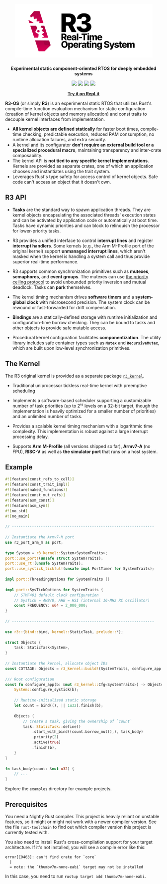 <h1 align="center">
<img src="doc/logo-large-bg.svg" alt="R3 Real-Time Operating System">
</h1>

<p align="center">
<strong>Experimental static component-oriented RTOS for deeply embedded systems</strong>
</p>

<p align="center">
<img src="https://img.shields.io/github/workflow/status/r3-os/r3/CI/%F0%9F%A6%86?style=for-the-badge"> <img src="https://img.shields.io/badge/license-MIT%2FApache--2.0-blue?style=for-the-badge"> <a href="https://crates.io/crates/r3"><img src="https://img.shields.io/crates/v/r3?style=for-the-badge"></a> <a href="https://r3-os.github.io/r3/doc/r3/index.html"><img src="https://r3-os.github.io/r3/doc/badge.svg"></a>
</p>

<p align="center">
<a href="https://repl.it/@yvt/R3-Kernel-Hosted-Port#main.rs"><b>Try it on Repl.it</b></a>
</p>

**R3-OS** (or simply **R3**) is an experimental static RTOS that utilizes Rust's compile-time function evaluation mechanism for static configuration (creation of kernel objects and memory allocation) and const traits to decouple kernel interfaces from implementation.

- **All kernel objects are defined statically** for faster boot times, compile-time checking, predictable execution, reduced RAM consumption, no runtime allocation failures, and extra security.
- A kernel and its configurator **don't require an external build tool or a specialized procedural macro**, maintaining transparency and inter-crate composability.
- The kernel API is **not tied to any specific kernel implementations**. Kernels are provided as separate crates, one of which an application chooses and instantiates using the trait system.
- Leverages Rust's type safety for access control of kernel objects. Safe code can't access an object that it doesn't own.

## R3 API

- **Tasks** are the standard way to spawn application threads. They are kernel objects encapsulating the associated threads' execution states and can be activated by application code or automatically at boot time. Tasks have dynamic priorities and can block to relinquish the processor for lower-priority tasks.

- R3 provides a unified interface to control **interrupt lines** and register **interrupt handlers**. Some kernels (e.g., the Arm M-Profile port of the original kernel) support **unmanaged interrupt lines**, which aren't masked when the kernel is handling a system call and thus provide superior real-time performance.

- R3 supports common synchronization primitives such as **mutexes**, **semaphores**, and **event groups**. The mutexes can use [the priority ceiling protocol] to avoid unbounded priority inversion and mutual deadlock. Tasks can **park** themselves.

- The kernel timing mechanism drives **software timers** and a **system-global clock** with microsecond precision. The system clock can be rewound or fast-forwarded for drift compensation.

- **Bindings** are a statically-defined storage with runtime initialization and configuration-time borrow checking. They can be bound to tasks and other objects to provide safe mutable access.

- Procedural kernel configuration facilitates **componentization**. The utility library includes safe container types such as **`Mutex`** and **`RecursiveMutex`**, which are built upon low-level synchronization primitives.

[the priority ceiling protocol]: https://en.wikipedia.org/wiki/Priority_ceiling_protocol

## The Kernel

The R3 original kernel is provided as a separate package [`r3_kernel`][].

- Traditional uniprocessor tickless real-time kernel with preemptive scheduling

- Implements a software-based scheduler supporting a customizable number of task priorities (up to 2¹⁵ levels on a 32-bit target, though the implementation is heavily optimized for a smaller number of priorities) and an unlimited number of tasks.

- Provides a scalable kernel timing mechanism with a logarithmic time complexity. This implementation is robust against a large interrupt processing delay.

- Supports **Arm M-Profile** (all versions shipped so far), **Armv7-A** (no FPU), **RISC-V** as well as **the simulator port** that runs on a host system.

[`r3_kernel`]: https://crates.io/crates/r3_kernel

## Example

```rust
#![feature(const_refs_to_cell)]
#![feature(const_trait_impl)]
#![feature(naked_functions)]
#![feature(const_mut_refs)]
#![feature(asm_const)]
#![feature(asm_sym)]
#![no_std]
#![no_main]

// ----------------------------------------------------------------

// Instantiate the Armv7-M port
use r3_port_arm_m as port;

type System = r3_kernel::System<SystemTraits>;
port::use_port!(unsafe struct SystemTraits);
port::use_rt!(unsafe SystemTraits);
port::use_systick_tickful!(unsafe impl PortTimer for SystemTraits);

impl port::ThreadingOptions for SystemTraits {}

impl port::SysTickOptions for SystemTraits {
    // STMF401 default clock configuration
    // SysTick = AHB/8, AHB = HSI (internal 16-MHz RC oscillator)
    const FREQUENCY: u64 = 2_000_000;
}

// ----------------------------------------------------------------

use r3::{bind::bind, kernel::StaticTask, prelude::*};

struct Objects {
    task: StaticTask<System>,
}

// Instantiate the kernel, allocate object IDs
const COTTAGE: Objects = r3_kernel::build!(SystemTraits, configure_app => Objects);

/// Root configuration
const fn configure_app(b: &mut r3_kernel::Cfg<SystemTraits>) -> Objects {
    System::configure_systick(b);

    // Runtime-initialized static storage
    let count = bind((), || 1u32).finish(b);

    Objects {
        // Create a task, giving the ownership of `count`
        task: StaticTask::define()
            .start_with_bind((count.borrow_mut(),), task_body)
            .priority(2)
            .active(true)
            .finish(b),
    }
}

fn task_body(count: &mut u32) {
    // ...
}
```

Explore the `examples` directory for example projects.

## Prerequisites

You need a Nightly Rust compiler. This project is heavily reliant on unstable features, so it might or might not work with a newer compiler version. See the file `rust-toolchain` to find out which compiler version this project is currently tested with.

You also need to install Rust's cross-compilation support for your target architecture. If it's not installed, you will see a compile error like this:

```
error[E0463]: can't find crate for `core`
  |
  = note: the `thumbv7m-none-eabi` target may not be installed
```

In this case, you need to run `rustup target add thumbv7m-none-eabi`.
